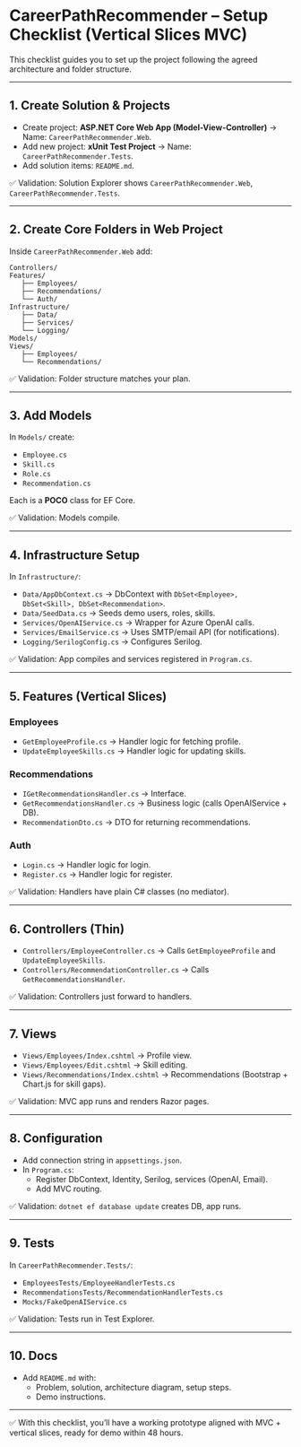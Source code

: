 # CareerPathRecommender – Setup Checklist (Vertical Slices MVC)

This checklist guides you to set up the project following the agreed architecture and folder structure.

---

## 1. Create Solution & Projects

- Create project: **ASP.NET Core Web App (Model-View-Controller)** → Name: `CareerPathRecommender.Web`.
- Add new project: **xUnit Test Project** → Name: `CareerPathRecommender.Tests`.
- Add solution items: `README.md`.

✅ Validation: Solution Explorer shows `CareerPathRecommender.Web`, `CareerPathRecommender.Tests`.

---

## 2. Create Core Folders in Web Project
Inside `CareerPathRecommender.Web` add:

```
Controllers/
Features/
   ├── Employees/
   ├── Recommendations/
   └── Auth/
Infrastructure/
   ├── Data/
   ├── Services/
   └── Logging/
Models/
Views/
   ├── Employees/
   └── Recommendations/
```

✅ Validation: Folder structure matches your plan.

---

## 3. Add Models
In `Models/` create:
- `Employee.cs`
- `Skill.cs`
- `Role.cs`
- `Recommendation.cs`

Each is a **POCO** class for EF Core.

✅ Validation: Models compile.

---

## 4. Infrastructure Setup
In `Infrastructure/`:

- `Data/AppDbContext.cs` → DbContext with `DbSet<Employee>, DbSet<Skill>, DbSet<Recommendation>`.
- `Data/SeedData.cs` → Seeds demo users, roles, skills.
- `Services/OpenAIService.cs` → Wrapper for Azure OpenAI calls.
- `Services/EmailService.cs` → Uses SMTP/email API (for notifications).
- `Logging/SerilogConfig.cs` → Configures Serilog.

✅ Validation: App compiles and services registered in `Program.cs`.

---

## 5. Features (Vertical Slices)
### Employees
- `GetEmployeeProfile.cs` → Handler logic for fetching profile.
- `UpdateEmployeeSkills.cs` → Handler logic for updating skills.

### Recommendations
- `IGetRecommendationsHandler.cs` → Interface.
- `GetRecommendationsHandler.cs` → Business logic (calls OpenAIService + DB).
- `RecommendationDto.cs` → DTO for returning recommendations.

### Auth
- `Login.cs` → Handler logic for login.
- `Register.cs` → Handler logic for register.

✅ Validation: Handlers have plain C# classes (no mediator).

---

## 6. Controllers (Thin)
- `Controllers/EmployeeController.cs` → Calls `GetEmployeeProfile` and `UpdateEmployeeSkills`.
- `Controllers/RecommendationController.cs` → Calls `GetRecommendationsHandler`.

✅ Validation: Controllers just forward to handlers.

---

## 7. Views
- `Views/Employees/Index.cshtml` → Profile view.
- `Views/Employees/Edit.cshtml` → Skill editing.
- `Views/Recommendations/Index.cshtml` → Recommendations (Bootstrap + Chart.js for skill gaps).

✅ Validation: MVC app runs and renders Razor pages.

---

## 8. Configuration
- Add connection string in `appsettings.json`.
- In `Program.cs`:
  - Register DbContext, Identity, Serilog, services (OpenAI, Email).
  - Add MVC routing.

✅ Validation: `dotnet ef database update` creates DB, app runs.

---

## 9. Tests
In `CareerPathRecommender.Tests/`:
- `EmployeesTests/EmployeeHandlerTests.cs`
- `RecommendationsTests/RecommendationHandlerTests.cs`
- `Mocks/FakeOpenAIService.cs`

✅ Validation: Tests run in Test Explorer.

---

## 10. Docs
- Add `README.md` with:
  - Problem, solution, architecture diagram, setup steps.
  - Demo instructions.

---

✅ With this checklist, you’ll have a working prototype aligned with MVC + vertical slices, ready for demo within 48 hours.
